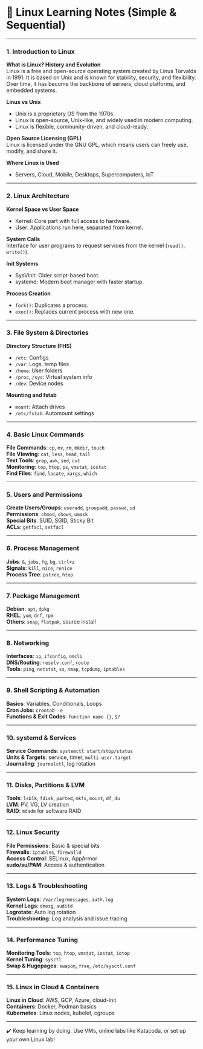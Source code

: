 # 🐧 Linux Learning Notes (Simple & Sequential)

---

### 1. Introduction to Linux
**What is Linux? History and Evolution**  
Linux is a free and open-source operating system created by Linus Torvalds in 1991. It is based on Unix and is known for stability, security, and flexibility. Over time, it has become the backbone of servers, cloud platforms, and embedded systems.

**Linux vs Unix**  
- Unix is a proprietary OS from the 1970s.  
- Linux is open-source, Unix-like, and widely used in modern computing.  
- Linux is flexible, community-driven, and cloud-ready.

**Open Source Licensing (GPL)**  
Linux is licensed under the GNU GPL, which means users can freely use, modify, and share it.

**Where Linux is Used**  
- Servers, Cloud, Mobile, Desktops, Supercomputers, IoT

---

### 2. Linux Architecture
**Kernel Space vs User Space**  
- Kernel: Core part with full access to hardware.  
- User: Applications run here, separated from kernel.

**System Calls**  
Interface for user programs to request services from the kernel (`read()`, `write()`).

**Init Systems**  
- SysVinit: Older script-based boot.  
- systemd: Modern boot manager with faster startup.

**Process Creation**  
- `fork()`: Duplicates a process.  
- `exec()`: Replaces current process with new one.

---

### 3. File System & Directories
**Directory Structure (FHS)**  
- `/etc`: Configs  
- `/var`: Logs, temp files  
- `/home`: User folders  
- `/proc`, `/sys`: Virtual system info  
- `/dev`: Device nodes

**Mounting and fstab**  
- `mount`: Attach drives  
- `/etc/fstab`: Automount settings

---

### 4. Basic Linux Commands
**File Commands**: `cp`, `mv`, `rm`, `mkdir`, `touch`  
**File Viewing**: `cat`, `less`, `head`, `tail`  
**Text Tools**: `grep`, `awk`, `sed`, `cut`  
**Monitoring**: `top`, `htop`, `ps`, `vmstat`, `iostat`  
**Find Files**: `find`, `locate`, `xargs`, `which`

---

### 5. Users and Permissions
**Create Users/Groups**: `useradd`, `groupadd`, `passwd`, `id`  
**Permissions**: `chmod`, `chown`, `umask`  
**Special Bits**: SUID, SGID, Sticky Bit  
**ACLs**: `getfacl`, `setfacl`

---

### 6. Process Management
**Jobs**: `&`, `jobs`, `fg`, `bg`, `ctrl+z`  
**Signals**: `kill`, `nice`, `renice`  
**Process Tree**: `pstree`, `htop`

---

### 7. Package Management
**Debian**: `apt`, `dpkg`  
**RHEL**: `yum`, `dnf`, `rpm`  
**Others**: `snap`, `flatpak`, source install

---

### 8. Networking
**Interfaces**: `ip`, `ifconfig`, `nmcli`  
**DNS/Routing**: `resolv.conf`, `route`  
**Tools**: `ping`, `netstat`, `ss`, `nmap`, `tcpdump`, `iptables`

---

### 9. Shell Scripting & Automation
**Basics**: Variables, Conditionals, Loops  
**Cron Jobs**: `crontab -e`  
**Functions & Exit Codes**: `function name {}`, `$?`

---

### 10. systemd & Services
**Service Commands**: `systemctl start/stop/status`  
**Units & Targets**: service, timer, `multi-user.target`  
**Journaling**: `journalctl`, log rotation

---

### 11. Disks, Partitions & LVM
**Tools**: `lsblk`, `fdisk`, `parted`, `mkfs`, `mount`, `df`, `du`  
**LVM**: PV, VG, LV creation  
**RAID**: `mdadm` for software RAID

---

### 12. Linux Security
**File Permissions**: Basic & special bits  
**Firewalls**: `iptables`, `firewalld`  
**Access Control**: SELinux, AppArmor  
**sudo/su/PAM**: Access & authentication

---

### 13. Logs & Troubleshooting
**System Logs**: `/var/log/messages`, `auth.log`  
**Kernel Logs**: `dmesg`, `auditd`  
**Logrotate**: Auto log rotation  
**Troubleshooting**: Log analysis and issue tracing

---

### 14. Performance Tuning
**Monitoring Tools**: `top`, `htop`, `vmstat`, `iostat`, `iotop`  
**Kernel Tuning**: `sysctl`  
**Swap & Hugepages**: `swapon`, `free`, `/etc/sysctl.conf`

---

### 15. Linux in Cloud & Containers
**Linux in Cloud**: AWS, GCP, Azure, cloud-init  
**Containers**: Docker, Podman basics  
**Kubernetes**: Linux nodes, kubelet, cgroups

---

✔️ Keep learning by doing. Use VMs, online labs like Katacoda, or set up your own Linux lab!
